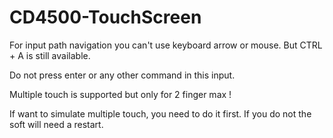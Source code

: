 # CD4500-TouchScreen

For input path navigation you can't use keyboard arrow or mouse.
But CTRL + A is still available.

Do not press enter or any other command in this input.

Multiple touch is supported but only for 2 finger max !

If want to simulate multiple touch, you need to do it first. If you do not the soft will need a restart.
